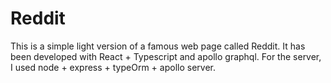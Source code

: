 # Reddit
This is a simple light version of a famous web page called Reddit. It has been developed with React + Typescript and apollo graphql. For the server, I used node + express + typeOrm + apollo server.
